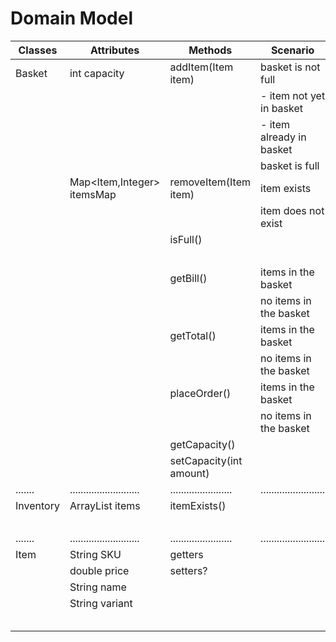 # Domain Model

| Classes   | Attributes                 | Methods                 | Scenario                 | Output |
|-----------|----------------------------|-------------------------|--------------------------|--------|
| Basket    | int capacity               | addItem(Item item)      | basket is not full       |        |
|           |                            |                         | - item not yet in basket |        |
|           |                            |                         | - item already in basket |        |
|           |                            |                         | basket is full           |        |
|           | Map<Item,Integer> itemsMap | removeItem(Item item)   | item exists              |        |
|           |                            |                         | item does not exist      |        |
|           |                            | isFull()                |                          | true   |
|           |                            |                         |                          | false  |
|           |                            | getBill()               | items in the basket      | String |
|           |                            |                         | no items in the basket   |        |
|           |                            | getTotal()              | items in the basket      |        |
|           |                            |                         | no items in the basket   |        |
|           |                            | placeOrder()            | items in the basket      |        |
|           |                            |                         | no items in the basket   |        |
|           |                            | getCapacity()           |                          | int    |
|           |                            | setCapacity(int amount) |                          | void   |
| .......   | .......................... | ....................... | ........................ | ...... |
| Inventory | ArrayList<Item> items      | itemExists()            |                          | true   |
|           |                            |                         |                          | false  |
| .......   | .......................... | ....................... | ........................ | ...... |
| Item      | String SKU                 | getters                 |                          |        |
|           | double price               | setters?                |                          |        |
|           | String name                |                         |                          |        |
|           | String variant             |                         |                          |        |
|           |                            |                         |                          |        |
|           |                            |                         |                          |        |
|           |                            |                         |                          |        |
|           |                            |                         |                          |        |
|           |                            |                         |                          |        |
